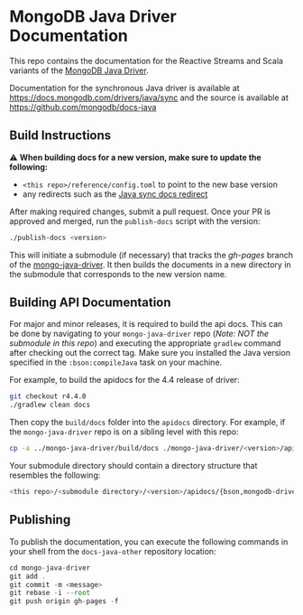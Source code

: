 # MongoDB Java Driver Documentation

This repo contains the documentation for the Reactive Streams and Scala variants of the
[MongoDB Java Driver](https://github.com/mongodb/mongo-java-driver).

Documentation for the synchronous Java driver is available at
https://docs.mongodb.com/drivers/java/sync and the source is available at
https://github.com/mongodb/docs-java

## Build Instructions

:warning: **When building docs for a new version, make sure to update the following:**
- `<this repo>/reference/config.toml` to point to the new base version
- any redirects such as the [Java sync docs redirect](https://github.com/mongodb/docs-java-other/pull/3/files#diff-0f1a8692163867f83ff7451f3018bae71d3d16dbee396abf03263784e5dda940)

After making required changes, submit a pull request. Once your PR is approved and merged, run the `publish-docs` script with the version:

```sh
./publish-docs <version>
```

This will initiate a submodule (if necessary) that tracks the *gh-pages* branch
of the [mongo-java-driver](https://github.com/mongodb/mongo-java-driver). It then
builds the documents in a new directory in the submodule that corresponds to the
new version name.

## Building API Documentation

For major and minor releases, it is required to build the api docs. This
can be done by navigating to your `mongo-java-driver` repo (*Note: NOT the submodule in this repo*) and executing the appropriate `gradlew` command
after checking out the correct tag. Make sure you installed the Java version specified in the `:bson:compileJava` task on your machine.

For example, to build the apidocs for the 4.4 release of driver:

```sh
git checkout r4.4.0
./gradlew clean docs
```

Then copy the `build/docs` folder into the `apidocs` directory. For example,
if the `mongo-java-driver` repo is on a sibling level with this repo:

```sh
cp -a ../mongo-java-driver/build/docs ./mongo-java-driver/<version>/apidocs
```

Your submodule directory should contain a directory structure that resembles the following:

```sh
<this repo>/<submodule directory>/<version>/apidocs/{bson,mongodb-driver-core,mongodb-driver-sync,mongodb-driver-legacy, mongodb-driver-reactivestreams/}
```


## Publishing

To publish the documentation, you can execute the following commands in your shell from the `docs-java-other` repository location:

```js
cd mongo-java-driver
git add .
git commit -m <message>
git rebase -i --root
git push origin gh-pages -f
```
